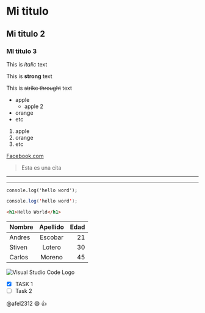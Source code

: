 <!--Headings -->

# Mi titulo 
## Mi titulo 2 
### MI titulo 3 


<!-- italic -->
This is *italic* text

<!-- strong -->
This is **strong** text

<!-- strikethrought -->

This is ~~strike throught~~ text

<!-- UL -->

* apple
    * apple 2 
* orange
* etc

1. apple
2. orange
3. etc

[Facebook.com](https://facebook.com "Inicia Sesión")

> Esta es una cita

--- 
___

`console.log('hello word');`

```java
console.log('hello word');

```
```html
<h1>Hello World</h1>
```

| Nombre | Apellido | Edad |
|--------|:--------:|------:|
|Andres  | Escobar  | 21    |
|Stiven  | Lotero   | 30    |
|Carlos | Moreno    | 45    |

![Visual Studio Code Logo](https://e1.pngegg.com/pngimages/354/761/png-clipart-visual-studio-code-icon-redesign-for-macos-vscode-blue-and-white-logo-thumbnail.png "Vs Code Logo")


<!-- GITHUB MARKDOWN  -->

* [x] TASK 1 
* [ ] Task 2 

@afel2312 😄 👍
